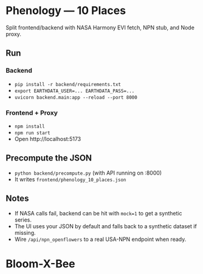 # Phenology — 10 Places

Split frontend/backend with NASA Harmony EVI fetch, NPN stub, and Node proxy.

## Run

### Backend
- `pip install -r backend/requirements.txt`
- `export EARTHDATA_USER=... EARTHDATA_PASS=...`
- `uvicorn backend.main:app --reload --port 8000`

### Frontend + Proxy
- `npm install`
- `npm run start`
- Open http://localhost:5173

## Precompute the JSON
- `python backend/precompute.py` (with API running on :8000)
- It writes `frontend/phenology_10_places.json`

## Notes
- If NASA calls fail, backend can be hit with `mock=1` to get a synthetic series.
- The UI uses your JSON by default and falls back to a synthetic dataset if missing.
- Wire `/api/npn_openflowers` to a real USA-NPN endpoint when ready.
# Bloom-X-Bee

